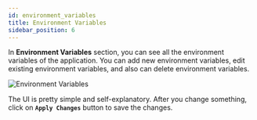 ```yaml
---
id: environment_variables
title: Environment Variables
sidebar_position: 6
---
```


In **Environment Variables** section, you can see all the environment variables of the application. You can add new environment variables, edit existing environment variables, and also can delete environment variables.

![Environment Variables](/assets/2.0.x/application-environment-variables.png)

The UI is pretty simple and self-explanatory. After you change something, click on **`Apply Changes`** button to save the changes.